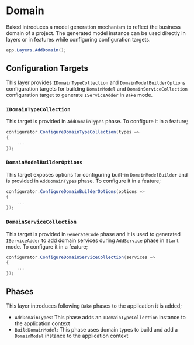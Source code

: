 # Domain

Baked introduces a model generation mechanism to reflect the business domain of
a project. The generated model instance can be used directly in layers or in
features while configuring configuration targets.

```csharp
app.Layers.AddDomain();
```

## Configuration Targets

This layer provides `IDomainTypeCollection` and `DomainModelBuilderOptions`
configuration targets for building `DomainModel` and `DomainServiceCollection`
configuration target to generate `IServiceAdder` in `Bake` mode.

### `IDomainTypeCollection`

This target is provided in `AddDomainTypes` phase. To configure it in a feature;

```csharp
configurator.ConfigureDomainTypeCollection(types =>
{
    ...
});
```

### `DomainModelBuilderOptions`

This target exposes options for configuring built-in `DomainModelBuilder` and is
provided in `AddDomainTypes` phase. To configure it in a feature;

```csharp
configurator.ConfigureDomainBuilderOptions(options =>
{
    ...
});
```

### `DomainServiceCollection`

This target is provided in `GenerateCode` phase and it is used to generated 
`IServiceAdder` to add domain services during `AddService` phase in `Start` 
mode. To configure it in a feature;

```csharp
configurator.ConfigureDomainServiceCollection(services =>
{
    ...
});
```

## Phases

This layer introduces following `Bake` phases to the application it is added;

- `AddDomainTypes`: This phase adds an `IDomainTypeCollection` instance to the
  application context
- `BuildDomainModel`: This phase uses domain types to build and add a
  `DomainModel` instance to the application context
